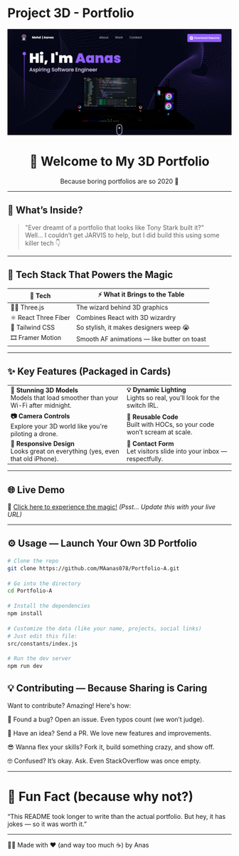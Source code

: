 # Project 3D - Portfolio

<p align="center">
  <img src="https://raw.githubusercontent.com/MAanas078/Portfolio-A/main/avm.png" alt="Anas Logo" width="full"/>
</p>

<h1 align="center">🚀 Welcome to My 3D Portfolio</h1>

<p align="center">Because boring portfolios are so 2020 👀</p>

---

## 🔮 What’s Inside?

> "Ever dreamt of a portfolio that looks like Tony Stark built it?" <br>
> Well... I couldn’t get JARVIS to help, but I did build this using some killer tech 👇

---

## 🧰 Tech Stack That Powers the Magic

| 🧠 Tech              | ⚡ What it Brings to the Table                |
|---------------------|----------------------------------------------|
| 🧙‍♂️ Three.js        | The wizard behind 3D graphics                |
| ⚛️ React Three Fiber | Combines React with 3D wizardry              |
| 🎨 Tailwind CSS      | So stylish, it makes designers weep 😭       |
| 🎞 Framer Motion     | Smooth AF animations — like butter on toast |

---

## ✨ Key Features (Packaged in Cards)

<table>
  <tr>
    <td><b>💎 Stunning 3D Models</b><br>Models that load smoother than your Wi-Fi after midnight.</td>
    <td><b>💡 Dynamic Lighting</b><br>Lights so real, you’ll look for the switch IRL.</td>
  </tr>
  <tr>
    <td><b>📷 Camera Controls</b><br>Explore your 3D world like you're piloting a drone.</td>
    <td><b>🔁 Reusable Code</b><br>Built with HOCs, so your code won’t scream at scale.</td>
  </tr>
  <tr>
    <td><b>📱 Responsive Design</b><br>Looks great on everything (yes, even that old iPhone).</td>
    <td><b>📩 Contact Form</b><br>Let visitors slide into your inbox — respectfully.</td>
  </tr>
</table>

</div>

---

## 🌐 Live Demo

🔗 [Click here to experience the magic!](#) _(Psst... Update this with your live URL)_

---

## ⚙️ Usage — Launch Your Own 3D Portfolio

```bash
# Clone the repo
git clone https://github.com/MAanas078/Portfolio-A.git

# Go into the directory
cd Portfolio-A

# Install the dependencies
npm install

# Customize the data (like your name, projects, social links)
# Just edit this file:
src/constants/index.js

# Run the dev server
npm run dev
```

## 💡 Contributing — Because Sharing is Caring
  Want to contribute? Amazing! Here's how:

🐛 Found a bug? Open an issue. Even typos count (we won’t judge).

🚀 Have an idea? Send a PR. We love new features and improvements.

😎 Wanna flex your skills? Fork it, build something crazy, and show off.

🤓 Confused? It’s okay. Ask. Even StackOverflow was once empty.

---

# 🧃 Fun Fact (because why not?)
“This README took longer to write than the actual portfolio. But hey, it has jokes — so it was worth it.”

---

🧑‍💻 Made with ❤️ (and way too much ☕) by Anas





 
